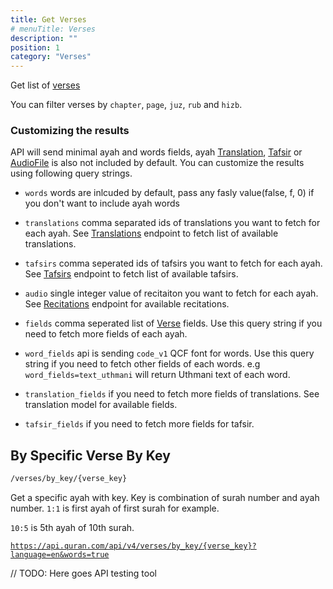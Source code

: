 ```yaml
---
title: Get Verses
# menuTitle: Verses
description: ""
position: 1
category: "Verses"
---
```


Get list of [verses]()

You can filter verses by <code>chapter</code>, <code>page</code>, <code>juz</code>, <code>rub</code> and <code>hizb</code>.

### Customizing the results

API will send minimal ayah and words fields, ayah [Translation](), [Tafsir]() or [AudioFile]() is also not included by default. You can customize the results using following query strings.

<ul>
    <li>
        <p><code>words</code> words are inlcuded by default, pass any fasly value(false, f, 0) if you don't want to include ayah words</p>
    </li>
    <li>
        <p><code>translations</code> comma separated ids of translations you want to fetch for each ayah. See <a href="/v4/resources/translations" class="undefined">Translations</a> endpoint to fetch list of available translations.</p>
    </li>
    <li>
        <p><code>tafsirs</code> comma seperated ids of tafsirs you want to fetch for each ayah. See <a href="/v4/resources/tafsirs" class="undefined">Tafsirs</a> endpoint to fetch list of available tafsirs.</p>
    </li>
    <li>
        <p><code>audio</code> single integer value of recitaiton you want to fetch for each ayah. See <a href="/v4/resources/recitations" class="undefined">Recitations</a> endpoint for available recitations.</p>
    </li>
    <li>
        <p><code>fields</code> comma seperated list of  <a href="/v4/models/verse" class="undefined">Verse</a> fields. Use this query string if you need to fetch more fields of each ayah.</p>
    </li>
    <li>
        <p><code>word_fields</code> api is sending <code>code_v1</code> QCF font for words. Use this query string if you need to fetch other fields of each words. e.g <code>word_fields=text_uthmani</code> will return Uthmani text of each word.</p>
    </li>
    <li>
        <p><code>translation_fields</code> if you need to fetch more fields of translations. See translation model for available fields.</p>
    </li>
    <li>
    <p><code>tafsir_fields</code> if you need to fetch more fields for tafsir.</p>
    </li>
</ul>

## By Specific Verse By Key

```bash
/verses/by_key/{verse_key}
```

Get a specific ayah with key. Key is combination of surah number and ayah number. <code>1:1</code> is first ayah of first surah for example.

<code>10:5</code> is 5th ayah of 10th surah.

<code>https://api.quran.com/api/v4/verses/by_key/{verse_key}?language=en&words=true</code>

<!-- ```bash
https://api.quran.com/api/v4/verses/by_key/{verse_key}?language=en&words=true
``` -->

<!-- <api></api> -->

// TODO:
Here goes API testing tool

<!-- ```json
{
  "message": "الحمد لله api is working fine. Please see the docs for each version for more help.",
  "versions": {
    "v3": "https://quran.api-docs.io/v3/getting-started/introduction",
    "v4": "https://quran.api-docs.io/v4/getting-started/introduction",
    "qdc": "https://quran.api-docs.io/qdc/getting-started/introduction",
    "graphql": "https://api.quran.com/graphql-playground"
  }
}
``` -->
